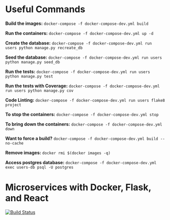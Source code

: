 # Useful Commands

**Build the images:**
```docker-compose -f docker-compose-dev.yml build```

**Run the containers:**
```docker-compose -f docker-compose-dev.yml up -d```

**Create the database:**
```docker-compose -f docker-compose-dev.yml run users python manage.py recreate_db```

**Seed the database:**
```docker-compose -f docker-compose-dev.yml run users python manage.py seed_db```

**Run the tests:**
```docker-compose -f docker-compose-dev.yml run users python manage.py test```

**Run the tests with Coverage:**
```docker-compose -f docker-compose-dev.yml run users python manage.py cov```

**Code Linting:**
```docker-compose -f docker-compose-dev.yml run users flake8 project```

**To stop the containers:**
```docker-compose -f docker-compose-dev.yml stop```

**To bring down the containers:**
```docker-compose -f docker-compose-dev.yml down```

**Want to force a build?**
```docker-compose -f docker-compose-dev.yml build --no-cache```

**Remove images:**
```docker rmi $(docker images -q)```

**Access postgres database:**
```docker-compose -f docker-compose-dev.yml exec users-db psql -U postgres```





# Microservices with Docker, Flask, and React

[![Build Status](https://travis-ci.org/palasgaonkar/testdriven-app.svg?branch=master)](https://travis-ci.org/palasgaonkar/testdriven-app)
